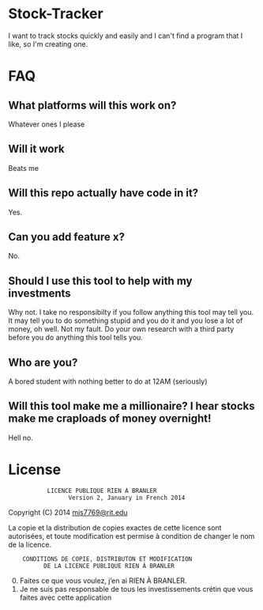 Stock-Tracker
=============

I want to track stocks quickly and easily and I can't find a program that I like, so I'm creating one.

FAQ
===

What platforms will this work on?
---------------------------------
Whatever ones I please

Will it work
------------
Beats me

Will this repo actually have code in it?
----------------------------------------
Yes.

Can you add feature x?
------------------------
No.

Should I use this tool to help with my investments
----------------------------------------------------
Why not.  I take no responsibilty if you follow anything this tool may tell you.  It may tell you to do something stupid and you do it and you lose a lot of money, oh well.  Not my fault.  Do your own research with a third party before you do anything this tool tells you.

Who are you?
------------
A bored student with nothing better to do at 12AM (seriously)

Will this tool make me a millionaire?  I hear stocks make me craploads of money overnight!
----------------------------------------------
Hell no.



License
=======
               LICENCE PUBLIQUE RIEN À BRANLER
                     Version 2, January in French 2014

Copyright (C) 2014 mjs7769@rit.edu

La copie et la distribution de copies exactes de cette licence sont
autorisées, et toute modification est permise à condition de changer
le nom de la licence.

        CONDITIONS DE COPIE, DISTRIBUTON ET MODIFICATION
              DE LA LICENCE PUBLIQUE RIEN À BRANLER

 0. Faites ce que vous voulez, j’en ai RIEN À BRANLER.
 1. Je ne suis pas responsable de tous les investissements crétin que vous faites avec cette application
